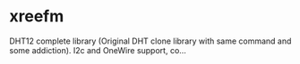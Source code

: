 # xreefm
DHT12 complete library (Original DHT clone library with same command and some addiction). I2c and OneWire support, co…
